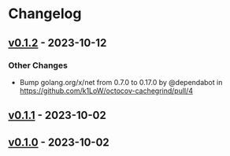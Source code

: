 # Changelog

## [v0.1.2](https://github.com/k1LoW/octocov-cachegrind/compare/v0.1.1...v0.1.2) - 2023-10-12
### Other Changes
- Bump golang.org/x/net from 0.7.0 to 0.17.0 by @dependabot in https://github.com/k1LoW/octocov-cachegrind/pull/4

## [v0.1.1](https://github.com/k1LoW/octocov-cachegrind/compare/v0.1.0...v0.1.1) - 2023-10-02

## [v0.1.0](https://github.com/k1LoW/octocov-cachegrind/commits/v0.1.0) - 2023-10-02
